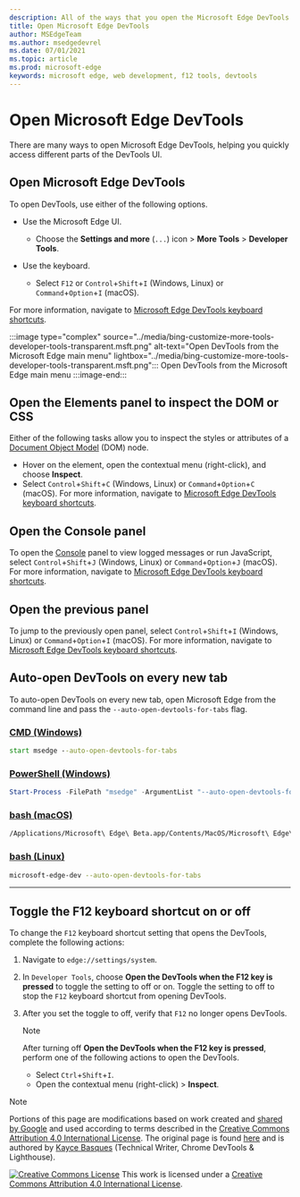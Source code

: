 ```yaml
---
description: All of the ways that you open the Microsoft Edge DevTools.
title: Open Microsoft Edge DevTools
author: MSEdgeTeam
ms.author: msedgedevrel
ms.date: 07/01/2021
ms.topic: article
ms.prod: microsoft-edge
keywords: microsoft edge, web development, f12 tools, devtools
---
```

<!-- Copyright Kayce Basques

   Licensed under the Apache License, Version 2.0 (the "License");
   you may not use this file except in compliance with the License.
   You may obtain a copy of the License at

       https://www.apache.org/licenses/LICENSE-2.0

   Unless required by applicable law or agreed to in writing, software
   distributed under the License is distributed on an "AS IS" BASIS,
   WITHOUT WARRANTIES OR CONDITIONS OF ANY KIND, either express or implied.
   See the License for the specific language governing permissions and
   limitations under the License. -->
# Open Microsoft Edge DevTools

There are many ways to open Microsoft Edge DevTools, helping you quickly access different parts of the DevTools UI.

## Open Microsoft Edge DevTools

To open DevTools, use either of the following options.

*   Use the Microsoft Edge UI.
    *  Choose the **Settings and more** (`...`) icon >  **More Tools** >  **Developer Tools**.

*   Use the keyboard.
    *   Select `F12` or `Control`+`Shift`+`I` (Windows, Linux) or `Command`+`Option`+`I` (macOS).

For more information, navigate to [Microsoft Edge DevTools keyboard shortcuts][DevtoolsShortcutsIndex].

:::image type="complex" source="../media/bing-customize-more-tools-developer-tools-transparent.msft.png" alt-text="Open DevTools from the Microsoft Edge main menu" lightbox="../media/bing-customize-more-tools-developer-tools-transparent.msft.png":::
   Open DevTools from the Microsoft Edge main menu
:::image-end:::

## Open the Elements panel to inspect the DOM or CSS

Either of the following tasks allow you to inspect the styles or attributes of a [Document Object Model](https://developer.mozilla.org/en-US/docs/Web/API/Document_Object_Model) (DOM) node.

*   Hover on the element, open the contextual menu (right-click), and choose **Inspect**.
*   Select `Control`+`Shift`+`C` (Windows, Linux) or `Command`+`Option`+`C` (macOS). For more information, navigate to [Microsoft Edge DevTools keyboard shortcuts][DevtoolsShortcutsIndex].

<!-- :::image type="complex" source="../media/bing-right-click-inspect.msft.png" alt-text="The Inspect option" lightbox="../media/bing-right-click-inspect.msft.png":::
   The **Inspect** option
:::image-end:::  -->

<!--Navigate to [Get Started With Viewing And Changing CSS][GetStartedCSS].  -->

## Open the Console panel

To open the [Console][DevtoolsConsoleIndex] panel to view logged messages or run JavaScript, select `Control`+`Shift`+`J` (Windows, Linux) or `Command`+`Option`+`J` (macOS). For more information, navigate to [Microsoft Edge DevTools keyboard shortcuts][DevtoolsShortcutsIndex].

<!--Navigate to [Get Started With The Console][ConsoleGetStarted].  -->

## Open the previous panel

To jump to the previously open panel, select `Control`+`Shift`+`I` (Windows, Linux) or `Command`+`Option`+`I` (macOS).  For more information, navigate to [Microsoft Edge DevTools keyboard shortcuts][DevtoolsShortcutsIndex].

## Auto-open DevTools on every new tab

To auto-open DevTools on every new tab, open Microsoft Edge from the command line and pass the `--auto-open-devtools-for-tabs` flag.

### [CMD (Windows)](#tab/cmd-Windows/)

<a id="auto-open-devtools-command-line"></a>

```cmd
start msedge --auto-open-devtools-for-tabs
```

### [PowerShell (Windows)](#tab/powershell-Windows/)

<a id="auto-open-devtools-command-line"></a>

```powershell
Start-Process -FilePath "msedge" -ArgumentList "--auto-open-devtools-for-tabs"
```

### [bash (macOS)](#tab/bash-macos/)

<a id="auto-open-devtools-command-line"></a>

```bash
/Applications/Microsoft\ Edge\ Beta.app/Contents/MacOS/Microsoft\ Edge\ Beta --auto-open-devtools-for-tabs
```

### [bash (Linux)](#tab/bash-linux/)

<a id="auto-open-devtools-command-line"></a>

```bash
microsoft-edge-dev --auto-open-devtools-for-tabs
```

* * *

## Toggle the F12 keyboard shortcut on or off

To change the `F12` keyboard shortcut setting that opens the DevTools, complete the following actions:

1.  Navigate to `edge://settings/system`.
1.  In `Developer Tools`, choose **Open the DevTools when the F12 key is pressed** to toggle the setting to off or on. Toggle the setting to off to stop the `F12` keyboard shortcut from opening DevTools.
1.  After you set the toggle to off, verify that `F12` no longer opens DevTools.

    > [!NOTE]
    > After turning off **Open the DevTools when the F12 key is pressed**, perform one of the following actions to open the DevTools.
    >
    > *   Select `Ctrl`+`Shift`+`I`.
    > *   Open the contextual menu (right-click) > **Inspect**.


<!-- ====================================================================== -->
<!-- links -->
[DevtoolsConsoleIndex]: ../console/index.md "Console Overview | Microsoft Docs"
[DevtoolsShortcutsIndex]: ../shortcuts/index.md "Microsoft Edge DevTools keyboard shortcuts | Microsoft Docs"
<!--[ConsoleGetStarted]: /microsoft-edge/devtools-guide-chromium/console/get-started ""  -->
<!--[GetStartedCSS]: /microsoft-edge/devtools-guide-chromium/css "CSS"  -->


<!-- ====================================================================== -->
> [!NOTE]
> Portions of this page are modifications based on work created and [shared by Google][GoogleSitePolicies] and used according to terms described in the [Creative Commons Attribution 4.0 International License][CCA4IL].
> The original page is found [here](https://developers.google.com/web/tools/chrome-devtools/open) and is authored by [Kayce Basques][KayceBasques] \(Technical Writer, Chrome DevTools \& Lighthouse\).

[![Creative Commons License][CCby4Image]][CCA4IL]
This work is licensed under a [Creative Commons Attribution 4.0 International License][CCA4IL].

[CCA4IL]: https://creativecommons.org/licenses/by/4.0
[CCby4Image]: https://i.creativecommons.org/l/by/4.0/88x31.png
[GoogleSitePolicies]: https://developers.google.com/terms/site-policies
[KayceBasques]: https://developers.google.com/web/resources/contributors#kayce-basques
